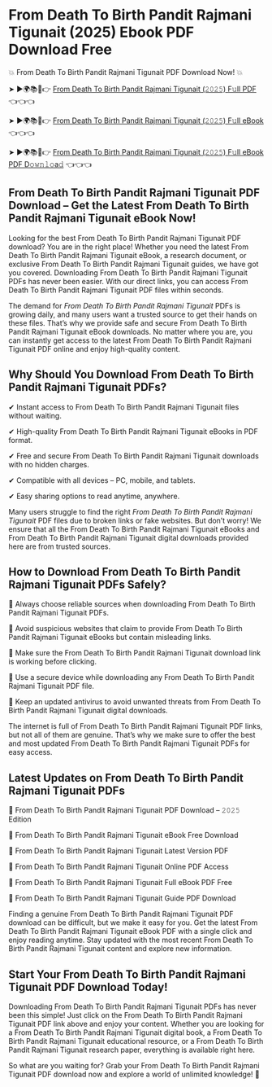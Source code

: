# From Death To Birth Pandit Rajmani Tigunait (2025) Ebook PDF Download Free

💥 From Death To Birth Pandit Rajmani Tigunait PDF Download Now! 💥

➤ ►🌍📚📱👉 [From Death To Birth Pandit Rajmani Tigunait (𝟸𝟶𝟸𝟻) F𝚞ll PDF](https://getpdf.xyz/from-death-to-birth-pandit-rajmani-tigunait) 👈👈👈


➤ ►🌍📚📱👉 [From Death To Birth Pandit Rajmani Tigunait (𝟸𝟶𝟸𝟻) F𝚞ll eBook](https://getpdf.xyz/from-death-to-birth-pandit-rajmani-tigunait) 👈👈👈


➤ ►🌍📚📱👉 [From Death To Birth Pandit Rajmani Tigunait (𝟸𝟶𝟸𝟻) F𝚞ll eBook PDF D𝚘𝚠𝚗𝚕𝚘a𝚍](https://getpdf.xyz/from-death-to-birth-pandit-rajmani-tigunait) 👈👈👈


## From Death To Birth Pandit Rajmani Tigunait PDF Download – Get the Latest From Death To Birth Pandit Rajmani Tigunait eBook Now!

Looking for the best From Death To Birth Pandit Rajmani Tigunait PDF download? You are in the right place! Whether you need the latest From Death To Birth Pandit Rajmani Tigunait eBook, a research document, or exclusive From Death To Birth Pandit Rajmani Tigunait guides, we have got you covered. Downloading From Death To Birth Pandit Rajmani Tigunait PDFs has never been easier. With our direct links, you can access From Death To Birth Pandit Rajmani Tigunait PDF files within seconds.

The demand for *From Death To Birth Pandit Rajmani Tigunait* PDFs is growing daily, and many users want a trusted source to get their hands on these files. That’s why we provide safe and secure From Death To Birth Pandit Rajmani Tigunait eBook downloads. No matter where you are, you can instantly get access to the latest From Death To Birth Pandit Rajmani Tigunait PDF online and enjoy high-quality content.

## Why Should You Download From Death To Birth Pandit Rajmani Tigunait PDFs?

✔ Instant access to From Death To Birth Pandit Rajmani Tigunait files without waiting.

✔ High-quality From Death To Birth Pandit Rajmani Tigunait eBooks in PDF format.

✔ Free and secure From Death To Birth Pandit Rajmani Tigunait downloads with no hidden charges.

✔ Compatible with all devices – PC, mobile, and tablets.

✔ Easy sharing options to read anytime, anywhere.

Many users struggle to find the right *From Death To Birth Pandit Rajmani Tigunait* PDF files due to broken links or fake websites. But don’t worry! We ensure that all the From Death To Birth Pandit Rajmani Tigunait eBooks and From Death To Birth Pandit Rajmani Tigunait digital downloads provided here are from trusted sources.

## How to Download From Death To Birth Pandit Rajmani Tigunait PDFs Safely?

📌 Always choose reliable sources when downloading From Death To Birth Pandit Rajmani Tigunait PDFs.

📌 Avoid suspicious websites that claim to provide From Death To Birth Pandit Rajmani Tigunait eBooks but contain misleading links.

📌 Make sure the From Death To Birth Pandit Rajmani Tigunait download link is working before clicking.

📌 Use a secure device while downloading any From Death To Birth Pandit Rajmani Tigunait PDF file.

📌 Keep an updated antivirus to avoid unwanted threats from From Death To Birth Pandit Rajmani Tigunait digital downloads.

The internet is full of From Death To Birth Pandit Rajmani Tigunait PDF links, but not all of them are genuine. That’s why we make sure to offer the best and most updated From Death To Birth Pandit Rajmani Tigunait PDFs for easy access.

## Latest Updates on From Death To Birth Pandit Rajmani Tigunait PDFs

🔹 From Death To Birth Pandit Rajmani Tigunait PDF Download – 𝟸𝟶𝟸𝟻 Edition

🔹 From Death To Birth Pandit Rajmani Tigunait eBook Free Download

🔹 From Death To Birth Pandit Rajmani Tigunait Latest Version PDF

🔹 From Death To Birth Pandit Rajmani Tigunait Online PDF Access

🔹 From Death To Birth Pandit Rajmani Tigunait Full eBook PDF Free

🔹 From Death To Birth Pandit Rajmani Tigunait Guide PDF Download

Finding a genuine From Death To Birth Pandit Rajmani Tigunait PDF download can be difficult, but we make it easy for you. Get the latest From Death To Birth Pandit Rajmani Tigunait eBook PDF with a single click and enjoy reading anytime. Stay updated with the most recent From Death To Birth Pandit Rajmani Tigunait content and explore new information.

## Start Your From Death To Birth Pandit Rajmani Tigunait PDF Download Today!

Downloading From Death To Birth Pandit Rajmani Tigunait PDFs has never been this simple! Just click on the From Death To Birth Pandit Rajmani Tigunait PDF link above and enjoy your content. Whether you are looking for a From Death To Birth Pandit Rajmani Tigunait digital book, a From Death To Birth Pandit Rajmani Tigunait educational resource, or a From Death To Birth Pandit Rajmani Tigunait research paper, everything is available right here.

So what are you waiting for? Grab your From Death To Birth Pandit Rajmani Tigunait PDF download now and explore a world of unlimited knowledge! 🚀